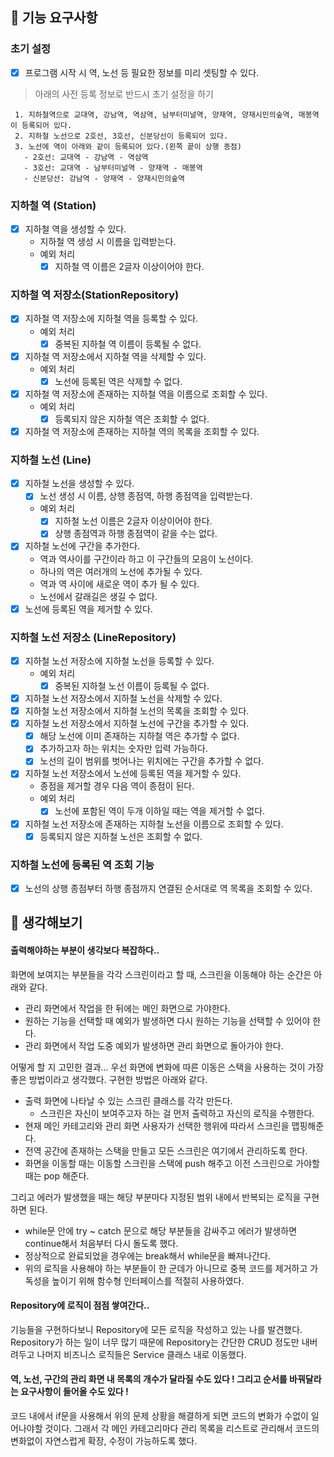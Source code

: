 ## 🚀 기능 요구사항

### 초기 설정 
- [x] 프로그램 시작 시 역, 노선 등 필요한 정보를 미리 셋팅할 수 있다.

> 아래의 사전 등록 정보로 반드시 초기 설정을 하기
>
```
 1. 지하철역으로 교대역, 강남역, 역삼역, 남부터미널역, 양재역, 양재시민의숲역, 매봉역이 등록되어 있다.
 2. 지하철 노선으로 2호선, 3호선, 신분당선이 등록되어 있다.
 3. 노선에 역이 아래와 같이 등록되어 있다.(왼쪽 끝이 상행 종점)
   - 2호선: 교대역 - 강남역 - 역삼역
   - 3호선: 교대역 - 남부터미널역 - 양재역 - 매봉역
   - 신분당선: 강남역 - 양재역 - 양재시민의숲역
 ```
  
### 지하철 역 (Station)
- [x] 지하철 역을 생성할 수 있다.
    - 지하철 역 생성 시 이름을 입력받는다. 
    - 예외 처리
        - [x] 지하철 역 이름은 2글자 이상이어야 한다.

### 지하철 역 저장소(StationRepository)
- [x] 지하철 역 저장소에 지하철 역을 등록할 수 있다.
    - 예외 처리
        - [x] 중복된 지하철 역 이름이 등록될 수 없다.
- [x] 지하철 역 저장소에서 지하철 역을 삭제할 수 있다. 
    - 예외 처리
        - [x] 노선에 등록된 역은 삭제할 수 없다.
- [x] 지하철 역 저장소에 존재하는 지하철 역을 이름으로 조회할 수 있다.
    - 예외 처리
        - [x] 등록되지 않은 지하철 역은 조회할 수 없다.
- [x] 지하철 역 저장소에 존재하는 지하철 역의 목록을 조회할 수 있다.

### 지하철 노선 (Line)
- [x] 지하철 노선을 생성할 수 있다.
    - [x] 노선 생성 시 이름, 상행 종점역, 하행 종점역을 입력받는다. 
    - 예외 처리
        - [x] 지하철 노선 이름은 2글자 이상이어야 한다.
        - [x] 상행 종점역과 하행 종점역이 같을 수는 없다.
- [x] 지하철 노선에 구간을 추가한다.
    - 역과 역사이를 구간이라 하고 이 구간들의 모음이 노선이다.
    - 하나의 역은 여러개의 노선에 추가될 수 있다.
    - 역과 역 사이에 새로운 역이 추가 될 수 있다.
    - 노선에서 갈래길은 생길 수 없다.
- [x] 노선에 등록된 역을 제거할 수 있다.

### 지하철 노선 저장소 (LineRepository)
- [x] 지하철 노선 저장소에 지하철 노선을 등록할 수 있다.
    - 예외 처리
        - [x] 중복된 지하철 노선 이름이 등록될 수 없다.
- [x] 지하철 노선 저장소에서 지하철 노선을 삭제할 수 있다.
- [x] 지하철 노선 저장소에서 지하철 노선의 목록을 조회할 수 있다.
- [x] 지하철 노선 저장소에서 지하철 노선에 구간을 추가할 수 있다.
    - [x] 해당 노선에 이미 존재하는 지하철 역은 추가할 수 없다.
    - [x] 추가하고자 하는 위치는 숫자만 입력 가능하다.
    - [x] 노선의 길이 범위를 벗어나는 위치에는 구간을 추가할 수 없다.
- [x] 지하철 노선 저장소에서 노선에 등록된 역을 제거할 수 있다.
    - 종점을 제거할 경우 다음 역이 종점이 된다.
    - 예외 처리
        - [x] 노선에 포함된 역이 두개 이하일 때는 역을 제거할 수 없다. 
- [x] 지하철 노선 저장소에 존재하는 지하철 노선을 이름으로 조회할 수 있다.
    - [x] 등록되지 않은 지하철 노선은 조회할 수 없다.

### 지하철 노선에 등록된 역 조회 기능
- [x] 노선의 상행 종점부터 하행 종점까지 연결된 순서대로 역 목록을 조회할 수 있다.


## 🤔 생각해보기
#### 출력해야하는 부분이 생각보다 복잡하다..

화면에 보여지는 부분들을 각각 스크린이라고 할 때, 스크린을 이동해야 하는 순간은 아래와 같다. 
- 관리 화면에서 작업을 한 뒤에는 메인 화면으로 가야한다.
- 원하는 기능을 선택할 때 예외가 발생하면 다시 원하는 기능을 선택할 수 있어야 한다.
- 관리 화면에서 작업 도중 예외가 발생하면 관리 화면으로 돌아가야 한다.

어떻게 할 지 고민한 결과... 우선 화면에 변화에 따른 이동은 스택을 사용하는 것이 가장 좋은 방법이라고 생각했다. 구현한 방법은 아래와 같다.
- 출력 화면에 나타날 수 있는 스크린 클래스를 각각 만든다.
    - 스크린은 자신이 보여주고자 하는 걸 먼저 출력하고 자신의 로직을 수행한다.
- 현재 메인 카테고리와 관리 화면 사용자가 선택한 행위에 따라서 스크린을 맵핑해준다.
- 전역 공간에 존재하는 스택을 만들고 모든 스크린은 여기에서 관리하도록 한다. 
- 화면을 이동할 때는 이동할 스크린을 스택에 push 해주고 이전 스크린으로 가야할 때는 pop 해준다.

그리고 에러가 발생했을 때는 해당 부분마다 지정된 범위 내에서 반복되는 로직을 구현하면 된다.
- while문 안에 try ~ catch 문으로 해당 부분들을 감싸주고 에러가 발생하면 continue해서 처음부터 다시 돌도록 했다.
- 정상적으로 완료되었을 경우에는 break해서 while문을 빠져나간다.
- 위의 로직을 사용해야 하는 부분들이 한 군데가 아니므로 중복 코드를 제거하고 가독성을 높이기 위해 함수형 인터페이스를 적절히 사용하였다. 

#### Repository에 로직이 점점 쌓여간다..
기능들을 구현하다보니 Repository에 모든 로직을 작성하고 있는 나를 발견했다. Repository가 하는 일이 너무 많기 때문에 Repository는 간단한 CRUD 정도만 내버려두고 나머지 비즈니스 로직들은 Service 클래스 내로 이동했다. 

#### 역, 노선, 구간의 관리 화면 내 목록의 개수가 달라질 수도 있다 ! 그리고 순서를 바꿔달라는 요구사항이 들어올 수도 있다 !
코드 내에서 if문을 사용해서 위의 문제 상황을 해결하게 되면 코드의 변화가 수없이 일어나야할 것이다. 그래서 각 메인 카테고리마다 관리 목록을 리스트로 관리해서 코드의 변화없이 자연스럽게 확장, 수정이 가능하도록 했다.